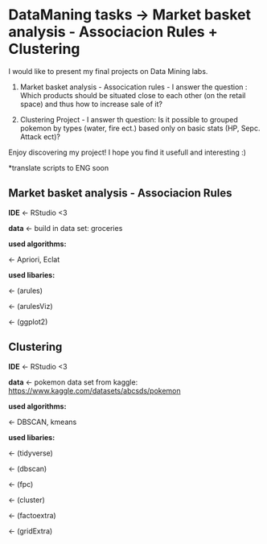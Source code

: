 # DataManing tasks -> Market basket analysis - Associacion Rules + Clustering 

I would like to present my final projects on Data Mining labs. 

1. Market basket analysis - Assocication rules - I answer the question : Which products should be situated close to each other (on the retail space) and thus how to increase sale of it?

2. Clustering Project - I answer th question: Is it possible to grouped pokemon by types (water, fire ect.) based only on basic stats (HP, Sepc. Attack ect)?

Enjoy discovering my project! I hope you find it usefull and interesting :) 

*translate scripts to ENG soon


## Market basket analysis - Associacion Rules 

**IDE** <- RStudio <3

**data** <- build in data set: groceries

**used algorithms:**

<- Apriori, Eclat

**used libaries:**

<- (arules)

<- (arulesViz)

<- (ggplot2)

## Clustering

**IDE** <- RStudio <3

**data** <- pokemon data set from kaggle: https://www.kaggle.com/datasets/abcsds/pokemon

**used algorithms:**

<- DBSCAN, kmeans

**used libaries:**

<- (tidyverse)

<- (dbscan)

<- (fpc)

<- (cluster)

<- (factoextra)

<- (gridExtra)
